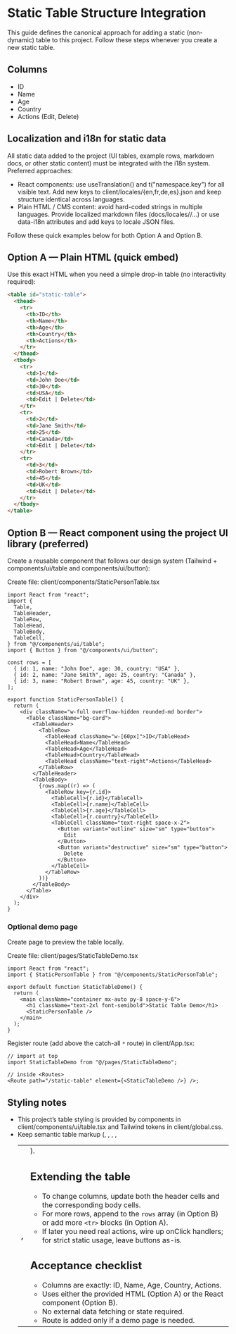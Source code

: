 # Static Table Structure Integration

This guide defines the canonical approach for adding a static (non-dynamic) table to this project. Follow these steps whenever you create a new static table.

## Columns

- ID
- Name
- Age
- Country
- Actions (Edit, Delete)

## Localization and i18n for static data

All static data added to the project (UI tables, example rows, markdown docs, or other static content) must be integrated with the i18n system. Preferred approaches:

- React components: use useTranslation() and t("namespace.key") for all visible text. Add new keys to client/locales/{en,fr,de,es}.json and keep structure identical across languages.
- Plain HTML / CMS content: avoid hard-coded strings in multiple languages. Provide localized markdown files (docs/locales/<lang>/...) or use data-i18n attributes and add keys to locale JSON files.

Follow these quick examples below for both Option A and Option B.

## Option A — Plain HTML (quick embed)

Use this exact HTML when you need a simple drop-in table (no interactivity required):

```html
<table id="static-table">
  <thead>
    <tr>
      <th>ID</th>
      <th>Name</th>
      <th>Age</th>
      <th>Country</th>
      <th>Actions</th>
    </tr>
  </thead>
  <tbody>
    <tr>
      <td>1</td>
      <td>John Doe</td>
      <td>30</td>
      <td>USA</td>
      <td>Edit | Delete</td>
    </tr>
    <tr>
      <td>2</td>
      <td>Jane Smith</td>
      <td>25</td>
      <td>Canada</td>
      <td>Edit | Delete</td>
    </tr>
    <tr>
      <td>3</td>
      <td>Robert Brown</td>
      <td>45</td>
      <td>UK</td>
      <td>Edit | Delete</td>
    </tr>
  </tbody>
</table>
```

## Option B — React component using the project UI library (preferred)

Create a reusable component that follows our design system (Tailwind + components/ui/table and components/ui/button):

Create file: client/components/StaticPersonTable.tsx

```tsx
import React from "react";
import {
  Table,
  TableHeader,
  TableRow,
  TableHead,
  TableBody,
  TableCell,
} from "@/components/ui/table";
import { Button } from "@/components/ui/button";

const rows = [
  { id: 1, name: "John Doe", age: 30, country: "USA" },
  { id: 2, name: "Jane Smith", age: 25, country: "Canada" },
  { id: 3, name: "Robert Brown", age: 45, country: "UK" },
];

export function StaticPersonTable() {
  return (
    <div className="w-full overflow-hidden rounded-md border">
      <Table className="bg-card">
        <TableHeader>
          <TableRow>
            <TableHead className="w-[60px]">ID</TableHead>
            <TableHead>Name</TableHead>
            <TableHead>Age</TableHead>
            <TableHead>Country</TableHead>
            <TableHead className="text-right">Actions</TableHead>
          </TableRow>
        </TableHeader>
        <TableBody>
          {rows.map((r) => (
            <TableRow key={r.id}>
              <TableCell>{r.id}</TableCell>
              <TableCell>{r.name}</TableCell>
              <TableCell>{r.age}</TableCell>
              <TableCell>{r.country}</TableCell>
              <TableCell className="text-right space-x-2">
                <Button variant="outline" size="sm" type="button">
                  Edit
                </Button>
                <Button variant="destructive" size="sm" type="button">
                  Delete
                </Button>
              </TableCell>
            </TableRow>
          ))}
        </TableBody>
      </Table>
    </div>
  );
}
```

### Optional demo page

Create page to preview the table locally.

Create file: client/pages/StaticTableDemo.tsx

```tsx
import React from "react";
import { StaticPersonTable } from "@/components/StaticPersonTable";

export default function StaticTableDemo() {
  return (
    <main className="container mx-auto py-8 space-y-6">
      <h1 className="text-2xl font-semibold">Static Table Demo</h1>
      <StaticPersonTable />
    </main>
  );
}
```

Register route (add above the catch-all `*` route) in client/App.tsx:

```tsx
// import at top
import StaticTableDemo from "@/pages/StaticTableDemo";

// inside <Routes>
<Route path="/static-table" element={<StaticTableDemo />} />;
```

## Styling notes

- This project’s table styling is provided by components in client/components/ui/table.tsx and Tailwind tokens in client/global.css.
- Keep semantic table markup (<table>, <thead>, <tbody>, <tr>, <th>, <td>).

## Extending the table

- To change columns, update both the header cells and the corresponding body cells.
- For more rows, append to the `rows` array (in Option B) or add more `<tr>` blocks (in Option A).
- If later you need real actions, wire up onClick handlers; for strict static usage, leave buttons as-is.

## Acceptance checklist

- Columns are exactly: ID, Name, Age, Country, Actions.
- Uses either the provided HTML (Option A) or the React component (Option B).
- No external data fetching or state required.
- Route is added only if a demo page is needed.
